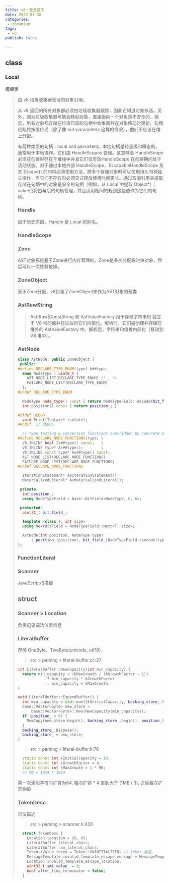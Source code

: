```yaml
---
title: v8一些重要的
date: 2022-03-28
categories:
 - chromium
tags:
 - v8
publish: false

---
```


## class

### Local

模板类

> 由 v8 垃圾收集器管理的对象引用。
>
> 从 v8 返回的所有对象都必须由垃圾收集器跟踪，因此它知道对象存活。另外，因为垃圾收集器可能会移动对象，直接指向一个对象是不安全的。相反，所有对象都存储在垃圾已知的句柄中收集器并在对象移动时更新。句柄应始终按值传递（除了像 out-parameters 这样的情况），他们不应该在堆上分配。
>
> 有两种类型的句柄：local and persistent。本地句柄是轻量级和瞬态的，通常用于本地操作。它们由 HandleScopes 管理。这意味着 HandleScope必须在创建时存在于堆栈中并且它们仅有效HandleScope 在创建期间处于活动状态。对于通过本地外部 HandleScope、EscapableHandleScope 及其 Escape() 的句柄必须使用方法。跨多个存储对象时可以使用持久句柄独立操作，当它们不存在时必须显式释放使用时间更长。通过取消引用来提取存储在句柄中的对象是安全的句柄（例如，从 Local<Object> 中提取 Object*）；value仍将由幕后的句柄管理，并且适用相同的规则这些值作为它们的句柄。

### Handle

由于历史原因，Handle 是 Local 的别名。

### HandleScope

### Zone

AST对象都是基于Zone进行内存管理的，Zone是多次分配临时块对象，然后可以一次性释放掉。

### ZoneObject

基于Zone分配，v8封装了ZoneObject来作为AST对象的基类

### AstRawString

> Ast(Raw|Cons)String 和 AstValueFactory 用于存储字符串和  独立于 V8 堆的值并在以后将它们内部化。解析时，它们被创建并存储在堆外的 AstValueFactory 中。解析后，字符串和值被内部化（移动到 V8 堆中）。

### AstNode

```c++
class AstNode: public ZoneObject {
 public:
#define DECLARE_TYPE_ENUM(type) k##type,
  enum NodeType : uint8_t {
    AST_NODE_LIST(DECLARE_TYPE_ENUM) /* , */
    FAILURE_NODE_LIST(DECLARE_TYPE_ENUM)
  };
#undef DECLARE_TYPE_ENUM

  NodeType node_type() const { return NodeTypeField::decode(bit_field_); }
  int position() const { return position_; }

#ifdef DEBUG
  void Print(Isolate* isolate);
#endif  // DEBUG

  // Type testing & conversion functions overridden by concrete subclasses.
#define DECLARE_NODE_FUNCTIONS(type) \
  V8_INLINE bool Is##type() const;   \
  V8_INLINE type* As##type();        \
  V8_INLINE const type* As##type() const;
  AST_NODE_LIST(DECLARE_NODE_FUNCTIONS)
  FAILURE_NODE_LIST(DECLARE_NODE_FUNCTIONS)
#undef DECLARE_NODE_FUNCTIONS

  IterationStatement* AsIterationStatement();
  MaterializedLiteral* AsMaterializedLiteral();

 private:
  int position_;
  using NodeTypeField = base::BitField<NodeType, 0, 6>;

 protected:
  uint32_t bit_field_;

  template <class T, int size>
  using NextBitField = NodeTypeField::Next<T, size>;

  AstNode(int position, NodeType type)
      : position_(position), bit_field_(NodeTypeField::encode(type)) {}
};
```



### FunctionLiteral

### Scanner

JavaScript扫描器

## struct

### Scanner > Location

负责记录词法位置信息

### LiteralBuffer

存储 OneByte、TwoByte(unicode, utf16).

> src > parsing > literal-buffer.cc:27

```c++
int LiteralBuffer::NewCapacity(int min_capacity) {
  return min_capacity < (kMaxGrowth / (kGrowthFactor - 1))
             ? min_capacity * kGrowthFactor
             : min_capacity + kMaxGrowth;
}

void LiteralBuffer::ExpandBuffer() {
  int min_capacity = std::max({kInitialCapacity, backing_store_.length()});
  base::Vector<byte> new_store =
      base::Vector<byte>::New(NewCapacity(min_capacity));
  if (position_ > 0) {
    MemCopy(new_store.begin(), backing_store_.begin(), position_);
  }
  backing_store_.Dispose();
  backing_store_ = new_store;
}
```

> src > parsing > literal-buffer.h:76

```c++
  static const int kInitialCapacity = 16;
  static const int kGrowthFactor = 4;
  static const int kMaxGrowth = 1 * MB;
  // MB = 1024 * 1024
```

第一次添加字符时扩容为64, 每次扩容 * 4 直到大于 (1MB / 3), 之后每次扩容1MB

### TokenDesc

词法描述

> src > parsing > scanner.h:430

```c++
  struct TokenDesc {
    Location location = {0, 0};
    LiteralBuffer literal_chars;
    LiteralBuffer raw_literal_chars;
    Token::Value token = Token::UNINITIALIZED; // token 类型
    MessageTemplate invalid_template_escape_message = MessageTemplate::kNone;
    Location invalid_template_escape_location;
    uint32_t smi_value_ = 0;
    bool after_line_terminator = false;
  }
```

